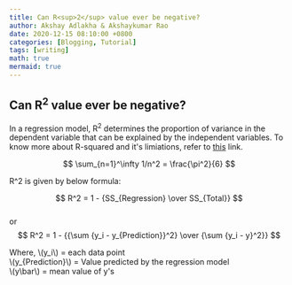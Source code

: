 ```yaml
---
title: Can R<sup>2</sup> value ever be negative? 
author: Akshay Adlakha & Akshaykumar Rao
date: 2020-12-15 08:10:00 +0800
categories: [Blogging, Tutorial]
tags: [writing]
math: true
mermaid: true
---
```



## Can R<sup>2</sup> value ever be negative?

In a regression model, R<sup>2</sup> determines the proportion of variance in the dependent variable that can be explained by the independent variables. To know more about R-squared and it's limiations, refer to [this](https://thinkdatascience.github.io/posts/R2andAdjustedR2/) link.

$$ \sum_{n=1}^\infty 1/n^2 = \frac{\pi^2}{6} $$

R^2 is given by below formula:

$$ R^2 = 1 - {SS_{Regression} \over SS_{Total}} $$  
or  
$$ R^2 = 1 - {{\sum {y_i - y_{Prediction}}^2} \over {\sum {y_i - y}^2}} $$

Where,
\\(y_i\\) = each data point  
\\(y_{Prediction}\\) = Value predicted by the regression model  
\\(y\bar\\) = mean value of y's  

